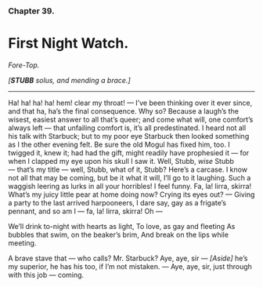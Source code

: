 ### Chapter 39.

# First Night Watch.

_Fore-Top._

_[__STUBB__ solus, and mending a brace.]_

---

Ha! ha! ha! ha! hem! clear my throat! — I’ve been thinking over it ever since,
and that ha, ha’s the final consequence. Why so? Because a laugh’s the wisest,
easiest answer to all that’s queer; and come what will, one comfort’s always
left — that unfailing comfort is, it’s all predestinated. I heard not all his
talk with Starbuck; but to my poor eye Starbuck then looked something as I the
other evening felt. Be sure the old Mogul has fixed him, too. I twigged it,
knew it; had had the gift, might readily have prophesied it — for when I
clapped my eye upon his skull I saw it. Well, Stubb, _wise_ Stubb — that’s my
title — well, Stubb, what of it, Stubb? Here’s a carcase. I know not all that
may be coming, but be it what it will, I’ll go to it laughing. Such a waggish
leering as lurks in all your horribles! I feel funny. Fa, la! lirra, skirra!
What’s my juicy little pear at home doing now? Crying its eyes out? — Giving a
party to the last arrived harpooneers, I dare say, gay as a frigate’s pennant,
and so am I — fa, la! lirra, skirra! Oh — 

We’ll drink to-night with hearts as light, To love, as gay and fleeting As
bubbles that swim, on the beaker’s brim, And break on the lips while meeting.

A brave stave that — who calls? Mr. Starbuck? Aye, aye, sir — *[Aside]* he’s my
superior, he has his too, if I’m not mistaken. — Aye, aye, sir, just through
with this job — coming.
